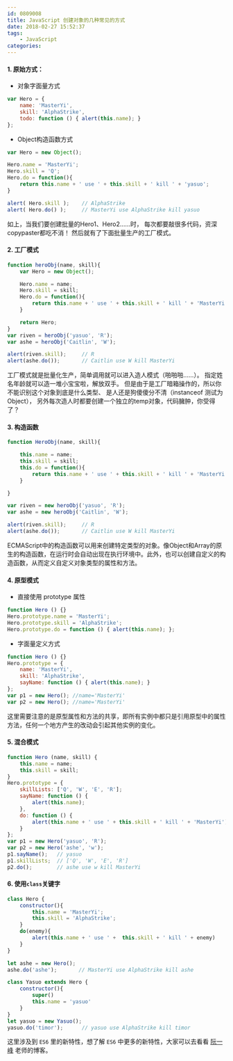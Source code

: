 ```yaml
---
id: 0809008
title: JavaScript 创建对象的几种常见的方式
date: 2018-02-27 15:52:37
tags: 
    - JavaScript
categories:
---
```


#### 1. 原始方式：
* 对象字面量方式
```javascript
var Hero = { 
    name: 'MasterYi',
    skill: 'AlphaStrike',
    todo: function () { alert(this.name); }
};
```
* Object构造函数方式
```javascript
var Hero = new Object();

Hero.name = 'MasterYi';
Hero.skill = 'Q';
Hero.do = function(){
    return this.name + ' use ' + this.skill + ' kill ' + 'yasuo';
}

alert( Hero.skill );    // AlphaStrike
alert( Hero.do() );     // MasterYi use AlphaStrike kill yasuo
```
如上，当我们要创建批量的Hero1、Hero2……时，
每次都要敲很多代码，资深copypaster都吃不消！
然后就有了下面批量生产的工厂模式。

#### 2. 工厂模式
```javascript
function heroObj(name, skill){
    var Hero = new Object();

    Hero.name = name;
    Hero.skill = skill;
    Hero.do = function(){
        return this.name + ' use ' + this.skill + ' kill ' + 'MasterYi';
    }

    return Hero;
}
var riven = heroObj('yasuo', 'R');
var ashe = heroObj('Caitlin', 'W');

alert(riven.skill);     // R
alert(ashe.do());       // Caitlin use W kill MasterYi
```
工厂模式就是批量化生产，简单调用就可以进入造人模式（啪啪啪……）。
指定姓名年龄就可以造一堆小宝宝啦，解放双手。
但是由于是工厂暗箱操作的，所以你不能识别这个对象到底是什么类型、
是人还是狗傻傻分不清（instanceof 测试为 Object），
另外每次造人时都要创建一个独立的temp对象，代码臃肿，你受得了？

#### 3. 构造函数
```javascript
function HeroObj(name, skill){

    this.name = name;
    this.skill = skill;
    this.do = function(){
        return this.name + ' use ' + this.skill + ' kill ' + 'MasterYi';
    }

}

var riven = new heroObj('yasuo', 'R');
var ashe = new heroObj('Caitlin', 'W');

alert(riven.skill);     // R
alert(ashe.do());       // Caitlin use W kill MasterYi
```
ECMAScript中的构造函数可以用来创建特定类型的对象。像Object和Array的原生的构造函数，在运行时会自动出现在执行环境中。此外，也可以创建自定义的构造函数，从而定义自定义对象类型的属性和方法。

#### 4. 原型模式
* 直接使用 prototype 属性
```javascript
function Hero () {}
Hero.prototype.name = 'MasterYi';
Hero.prototype.skill = 'AlphaStrike';
Hero.prototype.do = function () { alert(this.name); };
```
* 字面量定义方式
```javascript
function Hero () {}
Hero.prototype = {
    name: 'MasterYi',
    skill: 'AlphaStrike',
    sayName: function () { alert(this.name); }
};
var p1 = new Hero(); //name='MasterYi'
var p2 = new Hero(); //name='MasterYi'
```
这里需要注意的是原型属性和方法的共享，即所有实例中都只是引用原型中的属性方法，任何一个地方产生的改动会引起其他实例的变化。

#### 5. 混合模式
```javascript
function Hero (name, skill) {
    this.name = name;
    this.skill = skill;
}
Hero.prototype = {
    skillLists: ['Q', 'W', 'E', 'R'];
    sayName: function () {
        alert(this.name);
    },
    do: function () {
        alert(this.name + ' use ' + this.skill + ' kill ' + 'MasterYi');
    }
};
var p1 = new Hero('yasuo', 'R');
var p2 = new Hero('ashe', 'w');
p1.sayName();   // yasuo
p1.skillLists;  // ['Q', 'W', 'E', 'R']
p2.do();        // ashe use w kill MasterYi
```

#### 6. 使用`class`关键字
```javascript
class Hero {
    constructor(){
        this.name = 'MasterYi';
        this.skill = 'AlphaStrike';
    }
    do(enemy){
        alert(this.name + ' use ' +  this.skill + ' kill ' + enemy)
    }
}

let ashe = new Hero();
ashe.do('ashe');       // MasterYi use AlphaStrike kill ashe

class Yasuo extends Hero {
    constructor(){
        super()
        this.name = 'yasuo'
    }
}
let yasuo = new Yasuo();
yasuo.do('timor');      // yasuo use AlphaStrike kill timor
```
这里涉及到 `ES6` 里的新特性，想了解 `ES6` 中更多的新特性，大家可以去看看 [阮一峰](http://es6.ruanyifeng.com/) 老师的博客。